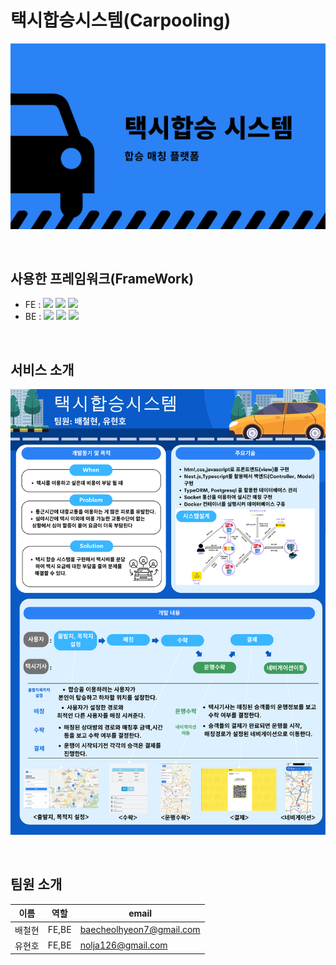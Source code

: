 # 택시합승시스템(Carpooling)

![Image Description](./public/images/home.png)

<br />

## 사용한 프레임워크(FrameWork)

- FE : <img src="https://img.shields.io/badge/HTML5-E34F26?style=flat-square&logo=html5&logoColor=white"/> <img src="https://img.shields.io/badge/CSS3-1572B6?style=flat-square&logo=css3&logoColor=white"/> <img src="https://img.shields.io/badge/JavaScript-F7DF1E?style=flat-square&logo=javascript&logoColor=black"/>
- BE : <img src="https://img.shields.io/badge/NEST.JS-000000?style=flat-square&logo=NESTJS&logoColor=red"/>  <img src="https://img.shields.io/badge/TypeScript-3178C6?style=flat-square&logo=TypeScript&logoColor=white"/> <img src="https://img.shields.io/badge/PostgreSQL-%234169E1?logo=postgresql&logoColor=white"/>

<br />

## 서비스 소개
![Image Description](./public/images/content.png)


<br />

## 팀원 소개

|이름|역할|email|
|---|---|---|
|배철현|FE,BE|baecheolhyeon7@gmail.com|
|유현호|FE,BE|nolja126@gmail.com|


